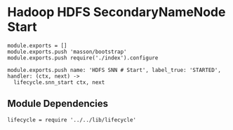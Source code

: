 
# Hadoop HDFS SecondaryNameNode Start

    module.exports = []
    module.exports.push 'masson/bootstrap'
    module.exports.push require('./index').configure

    module.exports.push name: 'HDFS SNN # Start', label_true: 'STARTED', handler: (ctx, next) ->
      lifecycle.snn_start ctx, next

## Module Dependencies

    lifecycle = require '../../lib/lifecycle'

